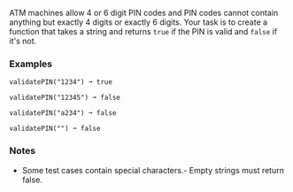 
ATM machines allow 4 or 6 digit PIN codes and PIN codes cannot contain anything but exactly 4 digits or exactly 6 digits. Your task is to create a function that takes a string and returns `true` if the PIN is valid and `false` if it's not.

### Examples

```
validatePIN("1234") ➞ true

validatePIN("12345") ➞ false

validatePIN("a234") ➞ false

validatePIN("") ➞ false
```

### Notes
- Some test cases contain special characters.- Empty strings must return false.